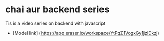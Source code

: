 # chai aur backend series

Tis is a video series on backend with javascript
- [Model link] (https://app.eraser.io/workspace/YtPqZ1VogxGy1jzIDkzj)